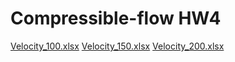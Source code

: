 # Compressible-flow HW4

[Velocity_100.xlsx](https://github.com/socome/Compressible-flow/files/3232268/Velocity_100.xlsx)
[Velocity_150.xlsx](https://github.com/socome/Compressible-flow/files/3232269/Velocity_150.xlsx)
[Velocity_200.xlsx](https://github.com/socome/Compressible-flow/files/3232270/Velocity_200.xlsx)
